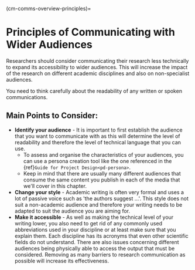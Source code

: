 (cm-comms-overview-principles)=
# Principles of Communicating with Wider Audiences

Researchers should consider communicating their research less technically to expand its accessibility to wider audiences.
This will increase the impact of the research on different academic disciplines and also on non-specialist audiences.

You need to think carefully about the readability of any written or spoken communications.

## Main Points to Consider:

* **Identify your audience** - It is important to first establish the audience that you want to communicate with as this will determine the level of readability and therefore the level of technical language that you can use.
    * To assess and organise the characteristics of your audiences, you can use a persona creation tool like the one referenced in the {ref}`Guide for Project Design<pd-persona>`.
    * Keep in mind that there are usually many different audiences that consume the same content you publish in each of the media that we'll cover in this chapter.
* **Change your style** - Academic writing is often very formal and uses a lot of passive voice such as 'the authors suggest ...'.
This style does not suit a non-academic audience and therefore your writing needs to be adapted to suit the audience you are aiming for.
* **Make it accessible** - As well as making the technical level of your writing lower, you also need to get rid of any commonly used abbreviations used in your discipline or at least make sure that you explain them.
Each discipline has its acronyms that even other scientific fields do not understand.
There are also issues concerning different audiences being physically able to access the output that must be considered.
Removing as many barriers to research communication as possible will increase its effectiveness.
